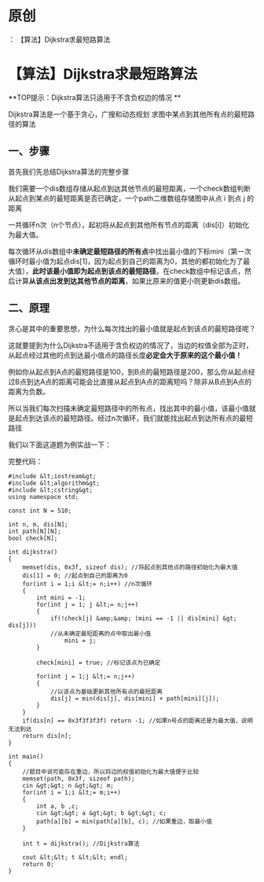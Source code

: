 # 原创
：  【算法】Dijkstra求最短路算法

# 【算法】Dijkstra求最短路算法

**TOP提示：Dijkstra算法只适用于不含负权边的情况 **

Dijkstra算法是一个基于贪心，广搜和动态规划 求图中某点到其他所有点的最短路径的算法 

## 一、步骤

首先我们先总结Dijkstra算法的完整步骤

我们需要一个dis数组存储从起点到达其他节点的最短距离，一个check数组判断从起点到某点的最短距离是否已确定，一个path二维数组存储图中从点 i 到点 j 的距离

一共循环n次（n个节点），起初将从起点到其他所有节点的距离（dis[i]）初始化为最大值。

每次循环从dis数组中**未确定最短路径的所有点**中找出最小值的下标mini（第一次循环时最小值为起点dis[1]，因为起点到自己的距离为0，其他的都初始化为了最大值），**此时该最小值即为起点到该点的最短路径**，在check数组中标记该点，然后计算**从该点出发到达其他节点的距离**，如果比原来的值更小则更新dis数组。

## 二、原理

贪心是其中的重要思想，为什么每次找出的最小值就是起点到该点的最短路径呢？

这就要提到为什么Dijkstra不适用于含负权边的情况了，当边的权值全部为正时，从起点经过其他的点到达最小值点的路径长度**必定会大于原来的这个最小值！**

例如你从起点到A点的最短路径是100，到B点的最短路径是200，那么你从起点经过B点到达A点的距离可能会比直接从起点到A点的距离短吗？除非从B点到A点的距离为负数。 

所以当我们每次扫描未确定最短路径中的所有点，找出其中的最小值，该最小值就是起点到达该点的最短路径。经过n次循环，我们就能找出起点到达所有点的最短路径 

我们以下面这道题为例实战一下：

完整代码：

```
#include &lt;iostream&gt;
#include &lt;algorithm&gt;
#include &lt;cstring&gt;
using namespace std;

const int N = 510;

int n, m, dis[N];
int path[N][N];
bool check[N];

int dijkstra()
{
    memset(dis, 0x3f, sizeof dis); //将起点到其他点的路径初始化为最大值
    dis[1] = 0; //起点到自己的距离为0
    for(int i = 1;i &lt;= n;i++) //n次循环
    {
        int mini = -1; 
        for(int j = 1; j &lt;= n;j++)
        {
            if(!check[j] &amp;&amp; (mini == -1 || dis[mini] &gt; dis[j]))
            //从未确定最短距离的点中取出最小值
                mini = j;
        }
        
        check[mini] = true; //标记该点为已确定
        
        for(int j = 1;j &lt;= n;j++)
        {
            //以该点为基础更新其他所有点的最短距离
            dis[j] = min(dis[j], dis[mini] + path[mini][j]);
        }
    }
    if(dis[n] == 0x3f3f3f3f) return -1; //如果n号点的距离还是为最大值，说明无法到达
    return dis[n];
}

int main()
{
    //题目中说可能存在重边，所以将边的权值初始化为最大值便于比较
    memset(path, 0x3f, sizeof path);
    cin &gt;&gt; n &gt;&gt; m;
    for(int i = 1;i &lt;= m;i++)
    {
        int a, b ,c;
        cin &gt;&gt; a &gt;&gt; b &gt;&gt; c;
        path[a][b] = min(path[a][b], c); //如果重边，取最小值
    }
    
    int t = dijkstra(); //Dijkstra算法
    
    cout &lt;&lt; t &lt;&lt; endl;
    return 0;
}
```
